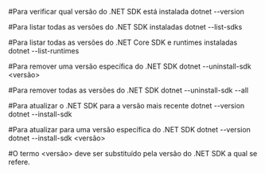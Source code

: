 ﻿#Para verificar qual versão do .NET SDK está instalada
dotnet --version

#Para listar todas as versões do .NET SDK instaladas
dotnet --list-sdks

#Para listar todas as versões do .NET Core SDK e runtimes instaladas
dotnet --list-runtimes

#Para remover uma versão específica do .NET SDK
dotnet --uninstall-sdk <versão>

#Para remover todas as versões do .NET SDK
dotnet --uninstall-sdk --all

#Para atualizar o .NET SDK para a versão mais recente
dotnet --version
dotnet --install-sdk

#Para atualizar para uma versão específica do .NET SDK
dotnet --version
dotnet --install-sdk <versão>

#O termo <versão> deve ser substituído pela versão do .NET SDK a qual se refere.